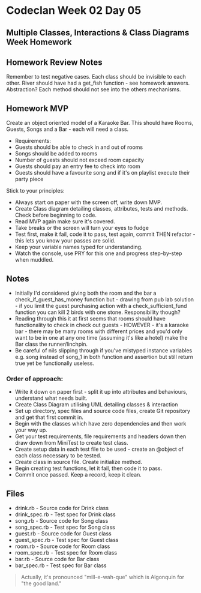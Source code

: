 # Codeclan Week 02 Day 05

## Multiple Classes, Interactions & Class Diagrams Week Homework



## Homework Review Notes

Remember to test negative cases.
Each class should be invisible to each other. River should have had a get_fish function - see homework answers.
Abstraction? Each method should not see into the others mechanisms.



## Homework MVP

Create an object oriented model of a Karaoke Bar.
This should have Rooms, Guests, Songs and a Bar - each will need a class.
* Requirements:
* Guests should be able to check in and out of rooms
* Songs should be added to rooms
* Number of guests should not exceed room capacity
* Guests should pay an entry fee to check into room
* Guests should have a favourite song and if it's on  playlist execute their party piece





Stick to your principles:

* Always start on paper with the screen off, write down MVP.
* Create Class diagram detailing classes, attributes, tests and methods. Check before beginning to code.
* Read MVP again make sure it's covered.
* Take breaks or the screen will turn your eyes to fudge
* Test first, make it fail, code it to pass, test again, commit THEN refactor - this lets you know your passes are solid.
* Keep your variable names typed for understanding.
* Watch the console, use PRY for this one and progress step-by-step when muddled.




## Notes

* Initially I'd considered giving both the room and the bar a check_if_guest_has_money function but - drawing from pub lab solution - if you limit the guest purchasing action with a check_sufficient_fund function you can kill 2 birds with one stone. Responsibility though?
* Reading through this it at first seems that rooms should have functionality to check in check out guests - HOWEVER - it's a karaoke bar - there may be many rooms with different prices and you'd only want to be in one at any one time (assuming it's like a hotel) make the Bar class the runner/linchpin.
* Be careful of nils slipping through if you've mistyped instance variables e.g. song instead of song_1 in both function and assertion but still return true yet be functionally useless.



### Order of approach:

* Write it down on paper first - split it up into attributes and behaviours, understand what needs built.
* Create Class Diagram utilising UML detailing classes & interaction
* Set up directory, spec files and source code files, create Git repository and get that first commit in.
* Begin with the classes which have zero dependencies and then work your way up.
* Get your test requirements, file requirements and headers down then draw down from MiniTest to create test class.
* Create setup data in each test file to be used - create an @object of each class necessary to be tested.
* Create class in source file. Create initialize method.
* Begin creating test functions, let it fail, then code it to pass.
* Commit once passed. Keep a record, keep it clean.




## Files

* drink.rb - Source code for Drink class
* drink_spec.rb - Test spec for Drink class
* song.rb - Source code for Song class
* song_spec.rb - Test spec for Song class
* guest.rb - Source code for Guest class
* guest_spec.rb - Test spec for Guest class
* room.rb - Source code for Room class
* room_spec.rb - Test spec for Room class
* bar.rb - Source code for Bar class
* bar_spec.rb - Test spec for Bar class


> Actually, it's pronounced "mill-e-wah-que" which is Algonquin for "the good land."
